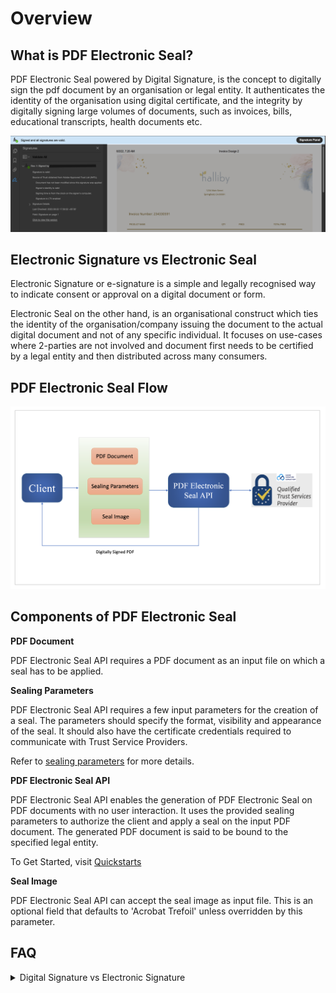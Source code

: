 # Overview
## What is PDF Electronic Seal?
PDF Electronic Seal powered by Digital Signature, is the concept to digitally sign the pdf document by an organisation or legal entity.
It authenticates the identity of the organisation using digital certificate, and the integrity by digitally signing large volumes of documents, 
such as invoices, bills, educational transcripts, health documents etc. 


![PDF Electronic Seal Identification](../images/blueBar.png)

<!--- 
REFERENCES
https://wiki.corp.adobe.com/pages/viewpage.action?spaceKey=DEX&title=DC+Platform+-+Sealing+Service+API+and+Use-cases#DCPlatformSealingServiceAPIandUsecases-SignvsSeal-Howdotheydiffer
https://www.adobe.com/in/sign/electronic-signatures.html
https://www.adobe.com/sign/digital-signatures.html
-->

## Electronic Signature vs Electronic Seal
Electronic Signature or e-signature is a simple and legally recognised way to indicate consent or approval on a digital document or form.

Electronic Seal on the other hand, is an organisational construct which ties the identity of the organisation/company 
issuing the document to the actual digital document and not of any specific individual. It focuses on use-cases where 2-parties are not involved and document 
first needs to be certified by a legal entity and then distributed across many consumers.

## PDF Electronic Seal Flow

![PDF Electronic Seal Process](../images/sealProcess.png)

## Components of PDF Electronic Seal

**PDF Document**

PDF Electronic Seal API requires a PDF document as an input file on which a seal has to be applied.

**Sealing Parameters**

PDF Electronic Seal API requires a few input parameters for the creation of a seal. The parameters should specify the 
format, visibility and appearance of the seal. It should also have the certificate credentials required to communicate with Trust Service Providers.<br/>

Refer to [sealing parameters](/overview/digital-seal-api/quickstarts/#2-configure-sealing-parameters) for more details.

**PDF Electronic Seal API**

PDF Electronic Seal API enables the generation of PDF Electronic Seal on PDF documents with no user interaction. It uses the provided 
sealing parameters to authorize the client and apply a seal on the input PDF document. The generated PDF document is said to be bound to the specified legal entity.
 
To Get Started, visit [Quickstarts](./quickstarts.md)

**Seal Image**

PDF Electronic Seal API can accept the seal image as input file. This is an optional field that defaults to 'Acrobat Trefoil'
unless overridden by this parameter.

## FAQ
<details><summary>Digital Signature vs Electronic Signature</summary><p>

Electronic Signature is a broad term referring to any electronic process that indicates acceptance of 
an agreement or a record. Typical e-signature solutions use common electronic authentication methods to verify signer 
identity, such as an email address, a corporate ID, or a phone PIN. If increased security is needed, multifactor 
authentication may be used. 
<br/>
Digital Signature is one specific type of e-signature that use certificate-based digital IDs to authenticate signer 
identity and demonstrate proof of signing by binding each signature to the document with encryption. Validation occurs 
through trusted certificate authorities (CAs) or trust service providers (TSPs).

</p></details>



